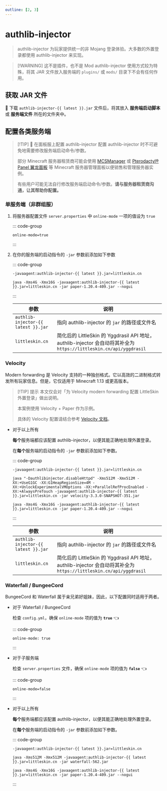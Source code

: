 ```yaml
---
outline: [2, 3]
---
```



<script setup>
import { ref } from 'vue'
import GetAuthlibInjector from '../../components/GetAuthlibInjector.vue'

const latest = ref('1.2.5')
const updated = ref('')
const download = ref('https://authlib-injector.yushi.moe/artifact/53/authlib-injector-1.2.5.jar')

fetch('https://authlib-injector.yushi.moe/artifact/latest.json').then(r => r.json()).then(r => {
    latest.value = r.version
    updated.value = new Date(r.release_time).toLocaleString()
    download.value = r.download_url
})
</script>

# authlib-injector

> authlib-injector 为玩家提供统一的非 Mojang 登录体验。大多数的外置登录都使用 authlib-injector 来实现。

> [!WARNING] 这不是插件，也不是 Mod
> authlib-injector 使用方式较为特殊，将其 JAR 文件放入服务端的 `plugins/` 或 `mods/` 目录下不会有任何作用。

<!-- @include: @/pay-for-minecraft.template.md -->

## 获取 JAR 文件

<GetAuthlibInjector :latest="latest" :updated="updated" :download="download" />

📂 下载 `authlib-injector-{{ latest }}.jar` 文件后，将其放入 **服务端启动脚本** 或 **服务端文件** 所在的文件夹中。

## 配置各类服务端

> [!TIP] 🤗 在面板服上配置 authlib-injector
> 配置 authlib-injector 时不可避免地需要修改服务端启动命令/参数。
>
> 部分 Minecraft 服务器租赁商可能会使用 [MCSManager](https://mcsmanager.com/) 或 [Pterodactyl® Panel 翼龙面板](https://pterodactyl.io/) 等 Minecraft 服务器管理面板以便销售和管理服务器实例。
>
> 有些用户可能无法自行修改服务端启动命令/参数。**请与服务器租赁商沟通，让其帮助你配置。**

### 单服务端（非群组服）<Badge text="✨ 常用" />

1. 将服务器配置文件 `server.properties` 中 `online-mode` 一项的值设为 `true`

    ::: code-group

    ``` properties:line-numbers=23 [server.properties]
    online-mode=true
    ```

    :::

2. 在你的服务端的启动指令的 `-jar` 参数前添加如下参数

    ::: code-group

    ``` bash-vue [需要添加的内容]
    -javaagent:authlib-injector-{{ latest }}.jar=littleskin.cn
    ```

    ``` bash-vue [完整的启动指令示例]
    java -Xms4G -Xmx16G -javaagent:authlib-injector-{{ latest }}.jar=littleskin.cn -jar paper-1.20.4-409.jar --nogui
    ```

    :::

    | 参数                                | 说明                                                                                                              |
    | ----------------------------------- | ----------------------------------------------------------------------------------------------------------------- |
    | `authlib-injector-{{ latest }}.jar` | 指向 authlib-injector 的 `jar` 的路径或文件名                                                                     |
    | `littleskin.cn`                     | 简化后的 LittleSkin 的 Yggdrasil API 地址，authlib-injector 会自动将其补全为 `https://littleskin.cn/api/yggdrasil` |

### Velocity <Badge type="tip" text="Minecraft 1.13 +" />

Modern forwarding 是 Velocity 支持的一种独创格式。它以高效的二进制格式转发所有玩家信息。但是，它仅适用于 Minecraft 1.13 或更高版本。

> [!TIP] 提示
> 本文仅会对「为 Velocity modern forwarding 配置 LittleSkin 外置登录」做出说明。
>
> 本案例使用 Velocity + Paper 作为示例。
>
> 具体的 Velocity 配置请结合参考 [Velocity 文档](https://docs.papermc.io/velocity/player-information-forwarding#configuring-modern-forwarding)。

<!--@include: ./velocity.template.md-->

- 对于以上所有
  
    **每个**服务端都应该配置 authlib-injector，以便其能正确地处理外置登录。

    在**每个**服务端的启动指令的 `-jar` 参数前添加如下参数。

    ::: code-group

    ``` bash-vue [需要添加的内容]
    -javaagent:authlib-injector-{{ latest }}.jar=littleskin.cn
    ```

    ``` bash-vue [Velocity 完整的启动指令示例]
    java "-Dauthlibinjector.disableHttpd" -Xms512M -Xmx512M -XX:+UseG1GC -XX:G1HeapRegionSize=4M -XX:+UnlockExperimentalVMOptions -XX:+ParallelRefProcEnabled -XX:+AlwaysPreTouch -javaagent:authlib-injector-{{ latest }}.jar=littleskin.cn -jar velocity-3.3.0-SNAPSHOT-351.jar 
    ```

    ``` bash-vue [Paper 子服务器 完整的启动指令示例]
    java -Xms4G -Xmx16G -javaagent:authlib-injector-{{ latest }}.jar=littleskin.cn -jar paper-1.20.4-409.jar --nogui
    ```

    :::

    | 参数                                | 说明                                                                                                              |
    | ----------------------------------- | ----------------------------------------------------------------------------------------------------------------- |
    | `authlib-injector-{{ latest }}.jar` | 指向 authlib-injector 的 `jar` 的路径或文件名                                                                     |
    | `littleskin.cn`                     | 简化后的 LittleSkin 的 Yggdrasil API 地址，authlib-injector 会自动将其补全为 `https://littleskin.cn/api/yggdrasil` |

### Waterfall / BungeeCord <Badge type="warning" text="不再推荐" />

BungeeCord 和 Waterfall 属于亲兄弟好姐妹，因此，以下配置同时适用于两者。

- 对于  Waterfall / BungeeCord
  
  检查 `config.yml`，确保 `online-mode` 项的值为 **`true`** :point_left:

    ::: code-group

    ``` yaml:line-numbers=17 [config.yml]
    online-mode: true
    ```

    :::

- 对于子服务端
  
  检查 `server.properties` 文件，确保 `online-mode` 项的值为 **`false`** :point_left:

    ::: code-group

    ``` properties:line-numbers=23 [server.properties]
    online-mode=false
    ```

    :::

- 对于以上所有
  
    **每个**服务端都应该配置 authlib-injector，以便其能正确地处理外置登录。

    在**每个**服务端的启动指令的 `-jar` 参数前添加如下参数。

    ::: code-group

    ``` bash-vue [需要添加的内容]
    -javaagent:authlib-injector-{{ latest }}.jar=littleskin.cn
    ```

    ``` bash-vue [Waterfall / BungeeCord 完整的启动指令示例]
    java -Xms512M -Xmx512M -javaagent:authlib-injector-{{ latest }}.jar=littleskin.cn -jar waterfall-562.jar
    ```

    ``` bash-vue [Paper 子服务器 完整的启动指令示例]
    java -Xms4G -Xmx16G -javaagent:authlib-injector-{{ latest }}.jar=littleskin.cn -jar paper-1.20.4-409.jar --nogui
    ```

    :::
